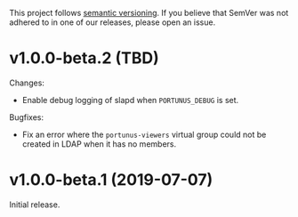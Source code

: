 This project follows [semantic versioning](https://semver.org/spec/v2.0.0.html). If you believe that
SemVer was not adhered to in one of our releases, please open an issue.

# v1.0.0-beta.2 (TBD)

Changes:

- Enable debug logging of slapd when `PORTUNUS_DEBUG` is set.

Bugfixes:

- Fix an error where the `portunus-viewers` virtual group could not be created
  in LDAP when it has no members.

# v1.0.0-beta.1 (2019-07-07)

Initial release.

